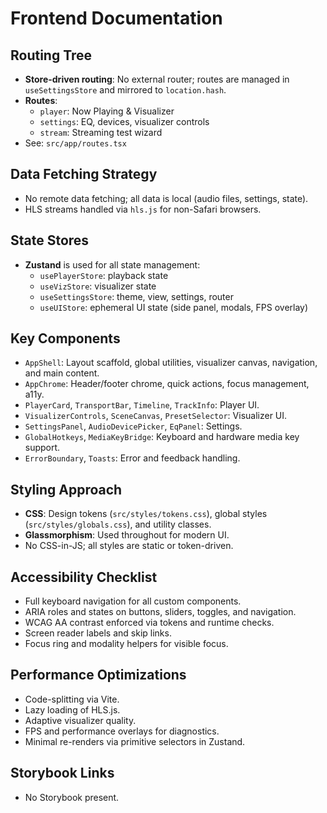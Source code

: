 # Frontend Documentation

## Routing Tree

- **Store-driven routing**: No external router; routes are managed in `useSettingsStore` and mirrored to `location.hash`.
- **Routes**:  
  - `player`: Now Playing & Visualizer  
  - `settings`: EQ, devices, visualizer controls  
  - `stream`: Streaming test wizard  
- See: `src/app/routes.tsx`

## Data Fetching Strategy

- No remote data fetching; all data is local (audio files, settings, state).
- HLS streams handled via `hls.js` for non-Safari browsers.

## State Stores

- **Zustand** is used for all state management:
  - `usePlayerStore`: playback state
  - `useVizStore`: visualizer state
  - `useSettingsStore`: theme, view, settings, router
  - `useUIStore`: ephemeral UI state (side panel, modals, FPS overlay)

## Key Components

- `AppShell`: Layout scaffold, global utilities, visualizer canvas, navigation, and main content.
- `AppChrome`: Header/footer chrome, quick actions, focus management, a11y.
- `PlayerCard`, `TransportBar`, `Timeline`, `TrackInfo`: Player UI.
- `VisualizerControls`, `SceneCanvas`, `PresetSelector`: Visualizer UI.
- `SettingsPanel`, `AudioDevicePicker`, `EqPanel`: Settings.
- `GlobalHotkeys`, `MediaKeyBridge`: Keyboard and hardware media key support.
- `ErrorBoundary`, `Toasts`: Error and feedback handling.

## Styling Approach

- **CSS**: Design tokens (`src/styles/tokens.css`), global styles (`src/styles/globals.css`), and utility classes.
- **Glassmorphism**: Used throughout for modern UI.
- No CSS-in-JS; all styles are static or token-driven.

## Accessibility Checklist

- Full keyboard navigation for all custom components.
- ARIA roles and states on buttons, sliders, toggles, and navigation.
- WCAG AA contrast enforced via tokens and runtime checks.
- Screen reader labels and skip links.
- Focus ring and modality helpers for visible focus.

## Performance Optimizations

- Code-splitting via Vite.
- Lazy loading of HLS.js.
- Adaptive visualizer quality.
- FPS and performance overlays for diagnostics.
- Minimal re-renders via primitive selectors in Zustand.

## Storybook Links

- No Storybook present.
